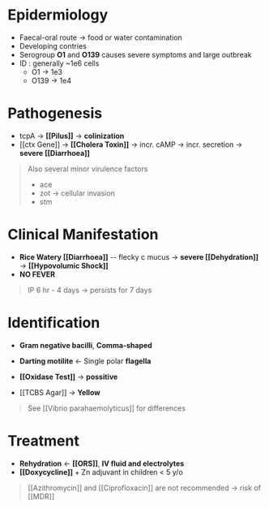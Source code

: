 # Epidermiology
- Faecal-oral route -> food or water contamination
- Developing contries
- Serogroup **O1** and **O139** causes severe symptoms and large outbreak
- ID : generally ~1e6 cells
	- O1 -> 1e3
	- O139 -> 1e4

# Pathogenesis
- tcpA -> **[[Pilus]]** -> **colinization**
- [[ctx Gene]] -> **[[Cholera Toxin]]** -> incr. cAMP -> incr. secretion -> **severe [[Diarrhoea]]**
> Also several minor virulence factors
> - ace
> - zot -> cellular invasion
> - stm

# Clinical Manifestation
- **Rice Watery [[Diarrhoea]]** -- flecky c mucus -> **severe [[Dehydration]]** -> **[[Hypovolumic Shock]]**
- **NO FEVER**
> IP 6 hr - 4 days -> persists for 7 days

# Identification
- **Gram negative bacilli**, **Comma-shaped**
- **Darting motilite** <- Single polar **flagella**

- **[[Oxidase Test]]** -> **possitive**
- [[TCBS Agar]] -> **Yellow**
> See [[Vibrio parahaemolyticus]] for differences

# Treatment
- **Rehydration** <- **[[ORS]]**, **IV fluid and electrolytes** 
- **[[Doxycycline]]** + Zn adjuvant in children < 5 y/o
> [[Azithromycin]] and [[Ciprofloxacin]] are not recommended -> risk of [[MDR]]